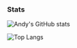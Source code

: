 ### Stats
![Andy's GitHub stats](https://github-readme-stats.vercel.app/api?username=AndyCSs&show_icons=true&theme=nord)

![Top Langs](https://github-readme-stats.vercel.app/api/top-langs/?username=AndyCSs&layout=compact&theme=nord)
